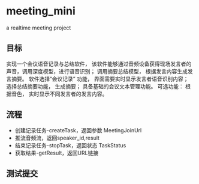 # meeting_mini
a realtime meeting project
## 目标
实现一个会议语音记录与总结软件， 该软件能够通过音频设备获得现场发言者的声音，调用深度模型，进行语音识别；
调用摘要总结模型， 根据发言内容生成发言摘要。 软件选择“会议记录” 功能， 界面需要实时显示发言者语音识别内容；
选择总结摘要功能， 生成摘要； 具备基础的会议文本管理功能。
可选功能： 根据音色， 实时显示不同发言者的发言内容。

## 流程
- 创建记录任务-createTask，返回参数 MeetingJoinUrl
- 推流音频流，返回speaker_id,result
- 结束记录任务-stopTask，返回状态 TaskStatus
- 获取结果-getResult，返回URL链接

## 测试提交